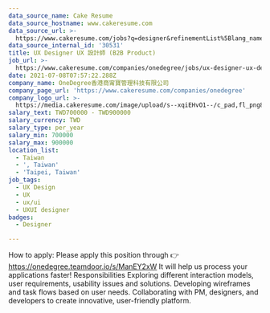 ```yaml
---
data_source_name: Cake Resume
data_source_hostname: www.cakeresume.com
data_source_url: >-
  https://www.cakeresume.com/jobs?q=designer&refinementList%5Blang_name%5D%5B0%5D=English&refinementList%5Bsalary_type%5D=per_year
data_source_internal_id: '30531'
title: UX Designer UX 設計師 (B2B Product)
job_url: >-
  https://www.cakeresume.com/companies/onedegree/jobs/ux-designer-ux-designer-b2b-product
date: 2021-07-08T07:57:22.288Z
company_name: OneDegree香港商甯寶管理科技有限公司
company_page_url: 'https://www.cakeresume.com/companies/onedegree'
company_logo_url: >-
  https://media.cakeresume.com/image/upload/s--xqiEHvO1--/c_pad,fl_png8,h_200,w_200/v1578296147/zhabcskfo2ifv72dmwtx.png
salary_text: TWD700000 - TWD900000
salary_currency: TWD
salary_type: per_year
salary_min: 700000
salary_max: 900000
location_list:
  - Taiwan
  - ', Taiwan'
  - 'Taipei, Taiwan'
job_tags:
  - UX Design
  - UX
  - ux/ui
  - UXUI designer
badges:
  - Designer

---
```


How to apply: Please apply this position through 👉 https://onedegree.teamdoor.io/s/ManEY2xW It will help us process your applications faster! Responsibilities Exploring different interaction models, user requirements, usability issues and solutions. Developing wireframes and task flows based on user needs. Collaborating with PM, designers, and developers to create innovative, user-friendly platform.